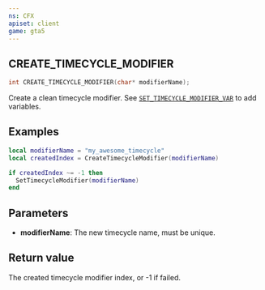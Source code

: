 ```yaml
---
ns: CFX
apiset: client
game: gta5
---
```

## CREATE_TIMECYCLE_MODIFIER

```c
int CREATE_TIMECYCLE_MODIFIER(char* modifierName);
```

Create a clean timecycle modifier. See [`SET_TIMECYCLE_MODIFIER_VAR`](#_0x6E0A422B) to add variables.

## Examples

```lua
local modifierName = "my_awesome_timecycle"
local createdIndex = CreateTimecycleModifier(modifierName)

if createdIndex ~= -1 then
  SetTimecycleModifier(modifierName)
end
```

## Parameters
* **modifierName**: The new timecycle name, must be unique.

## Return value
The created timecycle modifier index, or -1 if failed.
